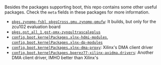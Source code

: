 Besides the packages supporting boot, this repo contains some other useful packages. Check the `meta` fields in these packages for more information.

* [`pkgs.zynqmp-fsbl`, `pkgsCross.pmu.zynqmp-pmufw`](./embeddedsw.nix): It builds, but only for the zcu102 evaluation board
* [`pkgs.gst_all_1.gst-omx-zynqultrascaleplus`](./gst-omx.nix)
* [`config.boot.kernelPackages.xlnx-hdmi-modules`](./hdmi-modules.nix), [`config.boot.kernelPackages.xlnx-dp-modules`](./dp-modules.nix)
* [`config.boot.kernelPackages.xlnx-dma-proxy`](./dma-proxy.nix): Xilinx's DMA client driver
* [`config.boot.kernelPackages.bperez77-xilinx-axidma.drivers`](./xilinx-axidma.nix): Another DMA client driver, IMHO better than Xilinx's
